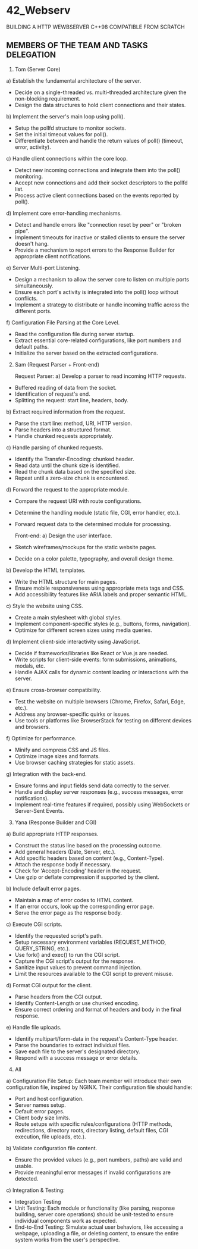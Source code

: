 # 42_Webserv

BUILDING A HTTP WEWBSERVER C++98 COMPATIBLE FROM SCRATCH


## MEMBERS OF THE TEAM AND TASKS DELEGATION ##

1. Tom (Server Core)
   
a) Establish the fundamental architecture of the server.
- Decide on a single-threaded vs. multi-threaded architecture given the non-blocking requirement.
- Design the data structures to hold client connections and their states.

b) Implement the server's main loop using poll().
- Setup the pollfd structure to monitor sockets.
- Set the initial timeout values for poll().
- Differentiate between and handle the return values of poll() (timeout, error, activity).

c) Handle client connections within the core loop.
- Detect new incoming connections and integrate them into the poll() monitoring.
- Accept new connections and add their socket descriptors to the pollfd list.
- Process active client connections based on the events reported by poll().

d) Implement core error-handling mechanisms.
- Detect and handle errors like "connection reset by peer" or "broken pipe".
- Implement timeouts for inactive or stalled clients to ensure the server doesn't hang.
- Provide a mechanism to report errors to the Response Builder for appropriate client notifications.

e) Server Multi-port Listening.
- Design a mechanism to allow the server core to listen on multiple ports simultaneously.
- Ensure each port's activity is integrated into the poll() loop without conflicts.
- Implement a strategy to distribute or handle incoming traffic across the different ports.

f) Configuration File Parsing at the Core Level.
- Read the configuration file during server startup.
- Extract essential core-related configurations, like port numbers and default paths.
- Initialize the server based on the extracted configurations.

2. Sam (Request Parser + Front-end)

    Request Parser:
a) Develop a parser to read incoming HTTP requests.
- Buffered reading of data from the socket.
- Identification of request's end.
- Splitting the request: start line, headers, body.

b) Extract required information from the request.
- Parse the start line: method, URI, HTTP version.
- Parse headers into a structured format.
- Handle chunked requests appropriately.

c) Handle parsing of chunked requests.
- Identify the Transfer-Encoding: chunked header.
- Read data until the chunk size is identified.
- Read the chunk data based on the specified size.
- Repeat until a zero-size chunk is encountered.

d) Forward the request to the appropriate module.
- Compare the request URI with route configurations.
- Determine the handling module (static file, CGI, error handler, etc.).
- Forward request data to the determined module for processing.

    Front-end:
a) Design the user interface.
- Sketch wireframes/mockups for the static website pages.
- Decide on a color palette, typography, and overall design theme.

b) Develop the HTML templates.
- Write the HTML structure for main pages.
- Ensure mobile responsiveness using appropriate meta tags and CSS.
- Add accessibility features like ARIA labels and proper semantic HTML.

c) Style the website using CSS.
- Create a main stylesheet with global styles.
- Implement component-specific styles (e.g., buttons, forms, navigation).
- Optimize for different screen sizes using media queries.

d) Implement client-side interactivity using JavaScript.
- Decide if frameworks/libraries like React or Vue.js are needed.
- Write scripts for client-side events: form submissions, animations, modals, etc.
- Handle AJAX calls for dynamic content loading or interactions with the server.

e) Ensure cross-browser compatibility.
- Test the website on multiple browsers (Chrome, Firefox, Safari, Edge, etc.).
- Address any browser-specific quirks or issues.
- Use tools or platforms like BrowserStack for testing on different devices and browsers.

f) Optimize for performance.
- Minify and compress CSS and JS files.
- Optimize image sizes and formats.
- Use browser caching strategies for static assets.

g) Integration with the back-end.
- Ensure forms and input fields send data correctly to the server.
- Handle and display server responses (e.g., success messages, error notifications).
- Implement real-time features if required, possibly using WebSockets or Server-Sent Events.

3. Yana (Response Builder and CGI)
   
a) Build appropriate HTTP responses.
- Construct the status line based on the processing outcome.
- Add general headers (Date, Server, etc.).
- Add specific headers based on content (e.g., Content-Type).
- Attach the response body if necessary.
- Check for 'Accept-Encoding' header in the request.
- Use gzip or deflate compression if supported by the client.

b) Include default error pages.
- Maintain a map of error codes to HTML content.
- If an error occurs, look up the corresponding error page.
- Serve the error page as the response body.

c) Execute CGI scripts.
- Identify the requested script's path.
- Setup necessary environment variables (REQUEST_METHOD, QUERY_STRING, etc.).
- Use fork() and exec() to run the CGI script.
- Capture the CGI script's output for the response.
- Sanitize input values to prevent command injection.
- Limit the resources available to the CGI script to prevent misuse.

d) Format CGI output for the client.
- Parse headers from the CGI output.
- Identify Content-Length or use chunked encoding.
- Ensure correct ordering and format of headers and body in the final response.

e) Handle file uploads.
- Identify multipart/form-data in the request's Content-Type header.
- Parse the boundaries to extract individual files.
- Save each file to the server's designated directory.
- Respond with a success message or error details.

4. All

a) Configuration File Setup: Each team member will introduce their own configuration file, inspired by NGINX. Their configuration file should handle:
- Port and host configuration.
- Server names setup.
- Default error pages.
- Client body size limits.
- Route setups with specific rules/configurations (HTTP methods, redirections, directory roots, directory listing, default files, CGI execution, file uploads, etc.).

b) Validate configuration file content.
- Ensure the provided values (e.g., port numbers, paths) are valid and usable.
- Provide meaningful error messages if invalid configurations are detected.

c)  Integration & Testing:
- Integration Testing
- Unit Testing:
  Each module or functionality (like parsing, response building, server core operations) should be unit-tested to ensure individual components work as expected.
- End-to-End Testing:
  Simulate actual user behaviors, like accessing a webpage, uploading a file, or deleting content, to ensure the entire system works from the user's perspective.

